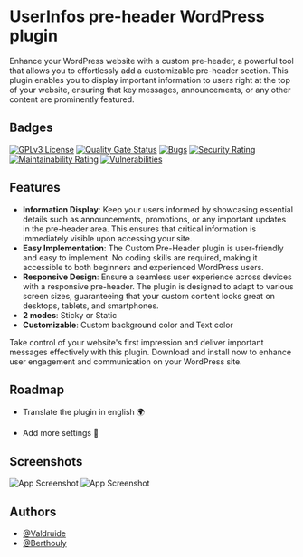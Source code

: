 
# UserInfos pre-header WordPress plugin

Enhance your WordPress website with a custom pre-header, a powerful tool that allows you to effortlessly add a customizable pre-header section. This plugin enables you to display important information to users right at the top of your website, ensuring that key messages, announcements, or any other content are prominently featured.


## Badges


[![GPLv3 License](https://img.shields.io/badge/License-GPL%20v3-yellow.svg)](https://opensource.org/licenses/)
[![Quality Gate Status](https://sonarcloud.io/api/project_badges/measure?project=valdruide_UserInfos-pre-header-wp&metric=alert_status)](https://sonarcloud.io/summary/new_code?id=valdruide_UserInfos-pre-header-wp)
[![Bugs](https://sonarcloud.io/api/project_badges/measure?project=valdruide_UserInfos-pre-header-wp&metric=bugs)](https://sonarcloud.io/summary/new_code?id=valdruide_UserInfos-pre-header-wp)
[![Security Rating](https://sonarcloud.io/api/project_badges/measure?project=valdruide_UserInfos-pre-header-wp&metric=security_rating)](https://sonarcloud.io/summary/new_code?id=valdruide_UserInfos-pre-header-wp)
[![Maintainability Rating](https://sonarcloud.io/api/project_badges/measure?project=valdruide_UserInfos-pre-header-wp&metric=sqale_rating)](https://sonarcloud.io/summary/new_code?id=valdruide_UserInfos-pre-header-wp)
[![Vulnerabilities](https://sonarcloud.io/api/project_badges/measure?project=valdruide_UserInfos-pre-header-wp&metric=vulnerabilities)](https://sonarcloud.io/summary/new_code?id=valdruide_UserInfos-pre-header-wp)


## Features

- **Information Display**: Keep your users informed by showcasing essential details such as announcements, promotions, or any important updates in the pre-header area. This ensures that critical information is immediately visible upon accessing your site.
- **Easy Implementation**: The Custom Pre-Header plugin is user-friendly and easy to implement. No coding skills are required, making it accessible to both beginners and experienced WordPress users.
- **Responsive Design**: Ensure a seamless user experience across devices with a responsive pre-header. The plugin is designed to adapt to various screen sizes, guaranteeing that your custom content looks great on desktops, tablets, and smartphones.
- **2 modes**: Sticky or Static
- **Customizable**: Custom background color and Text color

Take control of your website's first impression and deliver important messages effectively with this plugin. Download and install now to enhance user engagement and communication on your WordPress site.


## Roadmap

- Translate the plugin in english 🌍

- Add more settings 🔧


## Screenshots

![App Screenshot](https://img001.prntscr.com/file/img001/zONYlUPFQ56Kmk0vizxawA.png)
![App Screenshot](https://img001.prntscr.com/file/img001/rv0StoEoTvuBGhLnAJV9Vw.png)


## Authors

- [@Valdruide](https://github.com/valdruide)
- [@Berthouly](https://github.com/Berthouly)

